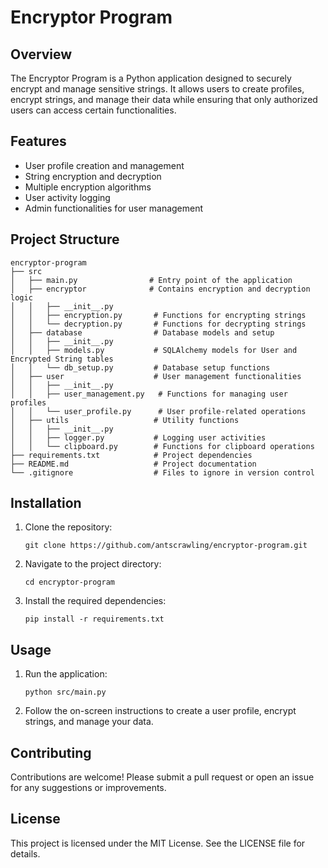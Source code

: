 # Encryptor Program

## Overview
The Encryptor Program is a Python application designed to securely encrypt and manage sensitive strings. It allows users to create profiles, encrypt strings, and manage their data while ensuring that only authorized users can access certain functionalities.

## Features
- User profile creation and management
- String encryption and decryption
- Multiple encryption algorithms
- User activity logging
- Admin functionalities for user management

## Project Structure
```
encryptor-program
├── src
│   ├── main.py                # Entry point of the application
│   ├── encryptor              # Contains encryption and decryption logic
│   │   ├── __init__.py
│   │   ├── encryption.py       # Functions for encrypting strings
│   │   └── decryption.py       # Functions for decrypting strings
│   ├── database                # Database models and setup
│   │   ├── __init__.py
│   │   ├── models.py           # SQLAlchemy models for User and Encrypted String tables
│   │   └── db_setup.py         # Database setup functions
│   ├── user                    # User management functionalities
│   │   ├── __init__.py
│   │   ├── user_management.py   # Functions for managing user profiles
│   │   └── user_profile.py      # User profile-related operations
│   ├── utils                   # Utility functions
│   │   ├── __init__.py
│   │   ├── logger.py           # Logging user activities
│   │   └── clipboard.py        # Functions for clipboard operations
├── requirements.txt            # Project dependencies
├── README.md                   # Project documentation
└── .gitignore                  # Files to ignore in version control
```

## Installation
1. Clone the repository:
   ```
   git clone https://github.com/antscrawling/encryptor-program.git
   ```
2. Navigate to the project directory:
   ```
   cd encryptor-program
   ```
3. Install the required dependencies:
   ```
   pip install -r requirements.txt
   ```

## Usage
1. Run the application:
   ```
   python src/main.py
   ```
2. Follow the on-screen instructions to create a user profile, encrypt strings, and manage your data.

## Contributing
Contributions are welcome! Please submit a pull request or open an issue for any suggestions or improvements.

## License
This project is licensed under the MIT License. See the LICENSE file for details.